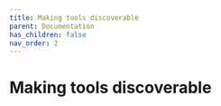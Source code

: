 ```yaml
---
title: Making tools discoverable
parent: Documentation
has_children: false
nav_order: 2
---
```


# Making tools discoverable
